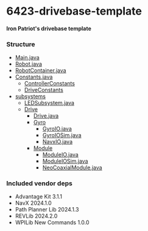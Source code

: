 # 6423-drivebase-template
#### Iron Patriot's drivebase template

### Structure
 - [Main.java](src/main/java/frc/robot/Main.java)
 - [Robot.java](src/main/java/frc/robot/Robot.java)
 - [RobotContainer.java](src/main/java/frc/robot/RobotContainer.java)
 - [Constants.java](src/main/java/frc/robot/Constants.java)
    - [ControllerConstants](src/main/java/frc/robot/Constants.java)
    - [DriveConstants](src/main/java/frc/robot/Constants.java)
 - [subsystems](src/main/java/frc/robot/subsystems/)
    - [LEDSubsystem.java](src/main/java/frc/robot//subsystems/LEDSubsystem.java)
    - [Drive](src/main/java/frc/robot/subsystems/Drive/)
        - [Drive.java](src/main/java/frc/robot/subsystems/Drive/Drive.java)
        - [Gyro](src/main/java/frc/robot/subsystems/Drive/Gyro)
            - [GyroIO.java](src/main/java/frc/robot/subsystems/Drive/Gyro/GyroIO.java)
            - [GyroIOSim.java](src/main/java/frc/robot/subsystems/Drive/Gyro/GyroIOSim.java)
            - [NavxIO.java](src/main/java/frc/robot/subsystems/Drive/Gyro/NavxIO.java)
        - [Module](src/main/java/frc/robot/subsystems/Drive/Module/)
            - [ModuleIO.java](src/main/java/frc/robot/subsystems/Drive/Module/ModuleIO.java)
            - [ModuleIOSim.java](src/main/java/frc/robot/subsystems/Drive/Module/ModuleIOSim.java)
            - [NeoCoaxialModule.java](src/main/java/frc/robot/subsystems/Drive/Module/NeoCoaxialModule.java)
        

### Included vendor deps
 - Advantage Kit 3.1.1
 - NavX 2024.1.0
 - Path Planner Lib 2024.1.3
 - REVLib 2024.2.0
 - WPILib New Commands 1.0.0